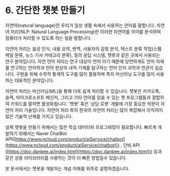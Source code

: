 # 6. 간단한 챗봇 만들기

자연어\(natural language\)란 우리가 일상 생활 속에서 사용하는 언어를 말합니다. 자연어 처리\(NLP: Natural Language Processing\)란 이러한 자연어를 의미를 분석하여 컴퓨터가 처리할 수 있도록 하는 일을 말합니다.

자연어 처리는 음성 인식, 내용 요약, 번역, 사용자의 감정 분석, 텍스트 분류 작업\(스팸 메일 분류, 뉴스 기사 카테고리 분류\), 질의 응답 시스템, 챗봇과 같은 곳에서 사용되는 연구 분야입니다. 자연 언어 처리는 연구 대상이 언어 이기 때문에 당연하게도 언어 자체를 연구하는 언어학과 언어 현상의 내적 기재를 탐구하는 언어 인지 과학과 연관이 깊습니다. 구현을 위해 수학적 통계적 도구를 많이 활용하며 특히 머신러닝 도구를 많이 사용하는 대표적인 분야입니다.

자연어 처리는 머신러닝\(ML\)을 통해 더욱 쉽게 처리할 수 있습니다. 챗봇은 카카오톡, 슬랙, 마이크로소프트 메신저, 그리고 기타 언어를 읽을 수 있는 챗 프로그램들과 결합하여 키워드를 말하면 활성화됩니다. ‘챗봇’ 혹은 ‘상담 로봇’ 개발에 가장 중요한 학문이 자연어 처리 기술입니다. 자연어 처리 특히 한국어 자연어 처리는 많이 복잡해서 아직까지 많은 기술적 난제를 가지고 있습니다.

실제 챗봇을 만들기 위해서는 많은 학습 데이터와 프로그래밍이 필요합니다. 빠르게 개발하기 위해서는 Naver ChatBot API\([https://www.ncloud.com/product/aiService/chatbot](https://www.ncloud.com/product/aiService/chatbot)\) , 단비 API \([https://doc.danbee.ai/index.html](https://doc.danbee.ai/index.html)\) 등과 같은 상용 라이브러리를 사용하는 것이 더 빠른 방법일수 있습니다.

본 문서에서는 챗봇을 개발하는 개념 이해를 위주로 설명하겠습니다.

